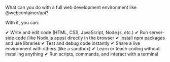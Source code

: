 What can you do with a full web development environment like @webcontainer/api?

With it, you can:

✔ Write and edit code (HTML, CSS, JavaScript, Node.js, etc.)
✔ Run server-side code (like Node.js apps) directly in the browser
✔ Install npm packages and use libraries
✔ Test and debug code instantly
✔ Share a live environment with others (like a sandbox)
✔ Learn or teach coding without installing anything
✔ Run scripts, commands, and interact with a terminal